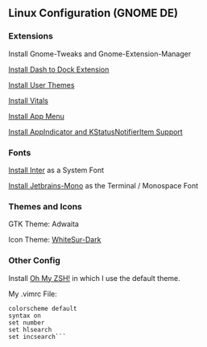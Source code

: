 ## Linux Configuration (GNOME DE)

### Extensions

Install Gnome-Tweaks and Gnome-Extension-Manager

[Install Dash to Dock Extension](https://extensions.gnome.org/extension/307/dash-to-dock/)

[Install User Themes](https://extensions.gnome.org/extension/19/user-themes/)

[Install Vitals](https://extensions.gnome.org/extension/1460/vitals/)

[Install App Menu](https://extensions.gnome.org/extension/6/applications-menu/)

[Install AppIndicator and KStatusNotifierItem Support](https://extensions.gnome.org/extension/615/appindicator-support/)

### Fonts

[Install Inter](https://fonts.google.com/specimen/Inter) as a System Font

[Install Jetbrains-Mono](https://www.jetbrains.com/lp/mono/) as the Terminal / Monospace Font


### Themes and Icons

GTK Theme: Adwaita

Icon Theme: [WhiteSur-Dark](https://github.com/vinceliuice/whitesur)

### Other Config

Install [Oh My ZSH!](https://ohmyz.sh/) in which I use the default theme. 



My .vimrc File: 

```vimscript
colorscheme default
syntax on
set number
set hlsearch
set incsearch```

